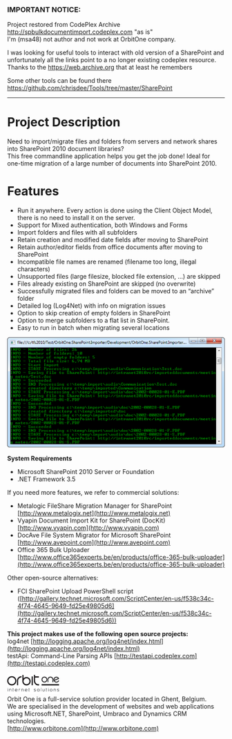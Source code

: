 ### IMPORTANT NOTICE:
Project restored from CodePlex Archive http://spbulkdocumentimport.codeplex.com "as is"  
I'm (msa48) not author and not work at OrbitOne company.

I was looking for useful tools to interact with old version of a SharePoint and unfortunately all the links point to a no longer existing codeplex resource. Thanks to the https://web.archive.org that at least he remembers 

Some other tools can be found there https://github.com/chrisdee/Tools/tree/master/SharePoint

---

# Project Description

Need to import/migrate files and folders from servers and network shares into SharePoint 2010 document libraries?  
This free commandline application helps you get the job done! Ideal for one-time migration of a large number of documents into SharePoint 2010.

# Features

* Run it anywhere. Every action is done using the Client Object Model, there is no need to install it on the server.
* Support for Mixed authentication, both Windows and Forms
* Import folders and files with all subfolders
* Retain creation and modified date fields after moving to SharePoint
* Retain author/editor fields from office documents after moving to SharePoint
* Incompatible file names are renamed (filename too long, illegal characters)
* Unsupported files (large filesize, blocked file extension, …) are skipped
* Files already existing on SharePoint are skipped (no overwrite)
* Successfully migrated files and folders can be moved to an “archive” folder
* Detailed log (Log4Net) with info on migration issues
* Option to skip creation of empty folders in SharePoint
* Option to merge subfolders to a flat list in SharePoint.
* Easy to run in batch when migrating several locations

  
![](img/Home_logging2.png "Home_logging2.png")  
  
**System Requirements**

* Microsoft SharePoint 2010 Server or Foundation
* .NET Framework 3.5

  
If you need more features, we refer to commercial solutions:

* Metalogic FileShare Migration Manager for SharePoint [http://www.metalogix.net](http://www.metalogix.net)
* Vyapin Document Import Kit for SharePoint (DocKit) [http://www.vyapin.com](http://www.vyapin.com)
* DocAve File System Migrator for Microsoft SharePoint [http://www.avepoint.com](http://www.avepoint.com)
* Office 365 Bulk Uploader [http://www.office365experts.be/en/products/office-365-bulk-uploader](http://www.office365experts.be/en/products/office-365-bulk-uploader)

  
Other open-source alternatives:

* FCI SharePoint Upload PowerShell script ([http://gallery.technet.microsoft.com/ScriptCenter/en-us/f538c34c-4f74-4645-9649-fd25e49805d6](http://gallery.technet.microsoft.com/ScriptCenter/en-us/f538c34c-4f74-4645-9649-fd25e49805d6))

  
  
**This project makes use of the following open source projects:**  
log4net [http://logging.apache.org/log4net/index.html](http://logging.apache.org/log4net/index.html)  
testApi: Command-Line Parsing APIs [http://testapi.codeplex.com](http://testapi.codeplex.com)  
  
![](img/Home_logo_orbit_120_black.gif "Home_logo_orbit_120_black.gif")  
Orbit One is a full-service solution provider located in Ghent, Belgium.  
We are specialised in the development of websites and web applications using Microsoft.NET, SharePoint, Umbraco and Dynamics CRM technologies.  
[http://www.orbitone.com](http://www.orbitone.com)
